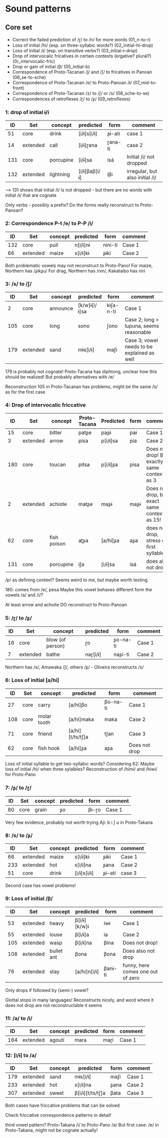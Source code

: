 # Sound patterns

## Core set

- Correct the failed prediction of /ɽ/ to /n/ for more words (01_n-to-r)
- Loss of initial /hi/ (esp. on three-syllabic words?) (02_initial-hi-drop)
- Loss of initial /ɨ/ (esp. on transitive verbs?) (03_initial-ɨ-drop)
- Drop of intervocalic fricatives in certain contexts (ergative? plural?) (0ɾ_intervocalic-fric)
- Drop or gain of initial /β/ (05_initial-b)
- Correspondence of Proto-Tacanan /j/ and /ʃ/ to fricatives in Panoan (06_se-to-sche)
- Correspondence of Proto-Tacanan /e/ to Proto-Panoan /ɨ/ (07_mid-to-front)
- Correspondence of Proto-Tacanan /z/ to /ʃ/ or /s/ (08_sche-to-se)
- Correspondences of retroflexes /ɽ/ to /ʂ/ (09_retroflexes)

### 1: drop of initial ɨ/i

ID | Set | concept | predicted | form | comment |
--- | --- | --- | --- | --- | --- |
51 | core | drink | [i/ɨ]s[i/ɨ] | ʂɨ-ati  | case 1 |
14 | extended | call | [i/ɨ]ɽana | ɽana-ti | case 2|
131 | core | porcupine | [i/ɨ]sa | isá | Initial /i/ not dropped |
132 | extended | lightning | [i/ɨ]βaβ[i/ɨ] | iβi | irregular, but also initial /i/ |

--> 131 shows that initial /i/ is not dropped - but there are no words with initial /ɨ/ that are cognate

Only verbs - possibly a prefix?
Do the forms really reconstruct to Proto-Panoan?

### 2: Correspondence P-t /e/ to P-P /i/

ID | Set | concept | predicted | form | comment |
--- | --- | --- | --- | --- | --- |
132 | core | pull | n[i/ɨ]nɨ | nini-ti | Case 1 |
66 | extended | maize | s[i/ɨ]kɨ | ʂɨki | Case 2 |

Both problematic vowels may not reconstruct to Proto-Pano!
For maize, Northern has /ʂikʂu/
For drag, Northern has /nin/, Kakataibo has niri

### 3: /s/ to /ʃ/

ID | Set | concept | predicted | form | comment |
--- | --- | --- | --- | --- | --- |
2 | core | announce | [k/w]ɨ[i/ɨ]sa | kɨʃa-n-ti | Case 1 |
105 | core | long | sono | ʃono | Case 2; long > lupuna, seems reasonable |
179 | extended | sand | mɨs[i/ɨ] | maʃi | Case 3; vowel needs to be explained as well |

179 is probably not cognate!
Proto-Tacana has diphtong, unclear how this should be realized! But probably alternatives with /e/

Reconstruction 105 in Proto-Tacanan has problems, might be the same /s/ as for the first case

### 4: Drop of intervocalic friccative

ID | Set | concept | Proto-Tacana | Predicted | form | comment |
--- | --- | --- | --- | --- | --- | --- |
15 | core | bitter | patʂe | paʂɨ | paɨ | Case 1 |
3 | extended | arrow | pisa | p[i/ɨ]sa | pia | Case 2 |
180 | core | toucan | pitsa | p[i/ɨ]ʂa | pisa | Does not drop! But exactly same context as 3 |
2 | extended | achiote | matʂe | maʂɨ | maʂɨ | Does not drop, but exact same context as 15! |
62 | core | fish poison | aʈʂa | [a/hi]ʂa | aʂa | does not drop, stress on first syllable |
131 | core | porcupine | iʃa | [i/ɨ]sa | isá | does also not drop |

/p/ as defining context? Seems weird to me, but maybe worth testing

180: comes from /e/, pesa
Maybe this vowel behaves different form the vowels /a/ and /i/?

At least arrow and achoite DO reconstruct to Proto-Panoan

### 5: /ɽ/ to /ʂ/

ID | Set | concept | predicted | form | comment |
--- | --- | --- | --- | --- | --- |
16 | core | blow (of person) | ɽo | ʂo-na-ti | Case 1 |
7 | extended | bathe | naɽ[i/ɨ] | naʂi-ti | Case 2 |

Northern has /s/, Amawaka /ʃ/, others /ʂ/ - Oliveira reconstructs /s/

### 6: Loss of initial [a/hi]

ID | Set | concept | predicted | form | comment |
--- | --- | --- | --- | --- | --- |
27 | core | carry | [a/hi]βo | βo-na-ti | Case 1 |
108 | core | molar tooth | [a/hi]maka | maka | Case 2 |
71 | core | friend | [a/hi][t/ts/tʃ]a | tʃan | Case 3 |
62 | core | fish hook | [a/hi]ʂa | aʂa | Does not drop |

Loss of initial syllable to get two-syllabic words?
Considering 62: Maybe loss of initial /hi/ when three sylalbles?
Reconstruction of /himi/ and /hiwi/ for Proto-Pano

### 7: /ʂ/ to /ɽ/

ID | Set | concept | predicted | form | comment |
--- | --- | --- | --- | --- | --- |
80 | core | grain | ʂo | βɨ-ɽo | Case 1 |

Very few evidence, probably not worth trying
Aji: b i ʃ u in Proto-Takana

### 8: /s/ to /ʂ/

ID | Set | concept | predicted | form | comment |
--- | --- | --- | --- | --- | --- |
66 | extended | maize | s[i/ɨ]kɨ | ʂɨki | Case 1 |
233 | extended | hot | s[i/ɨ]na | ʂana | Case 2 |
51 | core | drink | [i/ɨ]s[i/ɨ] | ʂɨ-ati  | case 3 |

Second case has vowel problems!

### 9: Loss of initial /β/

ID | Set | concept | predicted | form | comment |
--- | --- | --- | --- | --- | --- |
53 | extended | heavy | β[i/ɨ][k/w]ɨ | iwɨ | Case 1 |
55 | extended | louse | β[i/ɨ]a | ia | Case 2 |
105 | extended | wasp | β[i/ɨ]na | βina | Does not drop! |
108 | extended | bullet ant | βona | βona | Does also not drop |
76 | extended | stay |[a/hi]n[i/ɨ] |  βanɨ-ti | funny, here comes one out of zero |

Only drops if followed by (semi-) vowel?

Glottal stops in many languages! Reconstructs nicely, and word where it does not drop are not reconstructable it seems

### 11: /a/ to /i/

ID | Set | concept | predicted | form | comment |
--- | --- | --- | --- | --- | --- |
164 | extended | agouti | mara | maɽi | Case 1 |

### 12: [i/ɨ] to /a/

ID | Set | concept | predicted | form | comment |
--- | --- | --- | --- | --- | --- |
179 | extended | sand | mɨs[i/ɨ] | maʃi | Case 1 |
233 | extended | hot | s[i/ɨ]na | ʂana | Case 2 |
307 | extended | sweet | β[i/ɨ][t/ts/tʃ]a | βata | Case 3 |

Both cases have friccative problems that can be solved

Check friccative correspondence patterns in detail!

third vowel pattern? Proto-Takana /i/ to Proto-Pano /a/
But first case: /e/ in Proto-Takana, might not be cognate actually!
